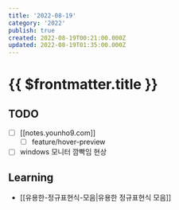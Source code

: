 ```yaml
---
title: '2022-08-19'
category: '2022'
publish: true
created: 2022-08-19T00:21:00.000Z
updated: 2022-08-19T01:35:00.000Z
---
```


# {{ $frontmatter.title }}

## TODO

- [ ] [[notes.younho9.com]]
  - [ ] feature/hover-preview
- [ ] windows 모니터 깜빡임 현상

## Learning

- [[유용한-정규표현식-모음|유용한 정규표현식 모음]]
